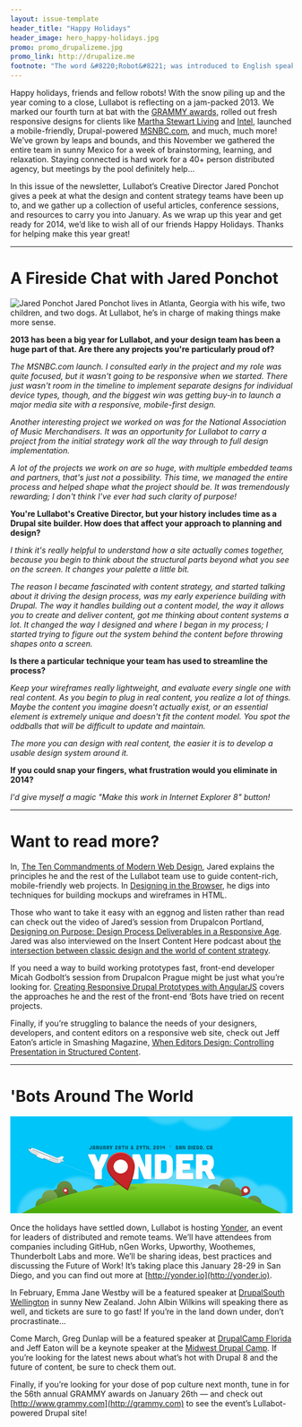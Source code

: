 ```yaml
---
layout: issue-template
header_title: "Happy Holidays"
header_image: hero_happy-holidays.jpg
promo: promo_drupalizeme.jpg
promo_link: http://drupalize.me
footnote: "The word &#8220;Robot&#8221; was introduced to English speakers by Czech writer Karel Čapek, in his 1920 play <em>Rossum's Unversal Robots</em>. The script made no mention of Drupal."
---
```


Happy holidays, friends and fellow robots! With the snow piling up and the year coming to a close, Lullabot is reflecting on a jam-packed 2013. We marked our fourth turn at bat with the [GRAMMY awards](https://www.lullabot.com/blog/news/fourth-grammy-drupal-and-lullabot), rolled out fresh responsive designs for clients like [Martha Stewart Living](http://www.marthastewart.com) and [Intel](http://tizen.org), launched a mobile-friendly, Drupal-powered [MSNBC.com](https://www.lullabot.com/work/msnbc), and much, much more! We’ve grown by leaps and bounds, and this November we gathered the entire team in sunny Mexico for a week of brainstorming, learning, and relaxation. Staying connected is hard work for a 40+ person distributed agency, but meetings by the pool definitely help…

In this issue of the newsletter, Lullabot’s Creative Director Jared Ponchot gives a peek at what the design and content strategy teams have been up to, and we gather up a collection of useful articles, conference sessions, and resources to carry you into January. As we wrap up this year and get ready for 2014, we’d like to wish all of our friends Happy Holidays. Thanks for helping make this year great!

----------------------------------------------------------------

# A Fireside Chat with Jared Ponchot

<div class="callout">
  <img class="botPhoto right" src="{{site.baseurl}}images/jared-ponchot.jpg" alt="Jared Ponchot" />
  Jared Ponchot lives in Atlanta, Georgia with his wife, two children, and two dogs. At Lullabot, he’s in charge of making things make more sense.
</div>

<strong class="question">2013 has been a big year for Lullabot, and your design team has been a huge part of that. Are there any projects you're particularly proud of?</strong>

_The MSNBC.com launch. I consulted early in the project and my role was quite focused, but it wasn't going to be responsive when we started. There just wasn't room in the timeline to implement separate designs for individual device types, though, and the biggest win was getting buy-in to launch a major media site with a responsive, mobile-first design._

_Another interesting project we worked on was for the National Association of Music Merchandisers. It was an opportunity for Lullabot to carry a project from the initial strategy work all the way through to full design implementation._

_A lot of the projects we work on are so huge, with multiple embedded teams and partners, that's just not a possibility. This time, we managed the entire process and helped shape what the project should be. It was tremendously rewarding; I don't think I've ever had such clarity of purpose!_

<strong class="question">You're Lullabot's Creative Director, but your history includes time as a Drupal site builder. How does that affect your approach to planning and design?</strong>

_I think it's really helpful to understand how a site actually comes together, because you begin to think about the structural parts beyond what you see on the screen. It changes your palette a little bit._

_The reason I became fascinated with content strategy, and started talking about it driving the design process, was my early experience building with Drupal. The way it handles building out a content model, the way it allows you to create and deliver content, got me thinking about content systems a lot. It changed the way I designed and where I began in my process; I started trying to figure out the system behind the content before throwing shapes onto a screen._

<strong class="question">Is there a particular technique your team has used to streamline the process?</strong>

_Keep your wireframes really lightweight, and evaluate every single one with real content. As you begin to plug in real content, you realize a lot of things. Maybe the content you imagine doesn't actually exist, or an essential element is extremely unique and doesn't fit the content model. You spot the oddballs that will be difficult to update and maintain._

_The more you can design with real content, the easier it is to develop a usable design system around it._

<strong class="question">If you could snap your fingers, what frustration would you eliminate in 2014?</strong>

_I'd give myself a magic "Make this work in Internet Explorer 8" button!_

----------------------------------------------------------------

# Want to read more?

In, [The Ten Commandments of Modern Web Design](https://www.lullabot.com/blog/article/10-commandments-modern-web-design), Jared explains the principles he and the rest of the Lullabot team use to guide content-rich, mobile-friendly web projects. In [Designing in the Browser](https://www.lullabot.com/blog/article/designing-browser), he digs into techniques for building mockups and wireframes in HTML.

Those who want to take it easy with an eggnog and listen rather than read can check out the video of Jared’s session from Drupalcon Portland, [Designing on Purpose: Design Process Deliverables in a Responsive Age](https://portland2013.drupal.org/session/designing-purpose-design-process-deliverables-responsive-age). Jared was also interviewed on the Insert Content Here podcast about [the intersection between classic design and the world of content strategy](https://www.lullabot.com/blog/podcasts/insert-content-here-episode-12-design-and-structure-jared-ponchot).

If you need a way to build working prototypes fast, front-end developer Micah Godbolt’s session from Drupalcon Prague might be just what you’re looking for. [Creating Responsive Drupal Prototypes with AngularJS](https://prague2013.drupal.org/session/creating-responsive-drupal-prototypes-angularjs) covers the approaches he and the rest of the front-end ‘Bots have tried on recent projects.

Finally, if you’re struggling to balance the needs of your designers, developers, and content editors on a responsive web site, check out Jeff Eaton’s article in Smashing Magazine, [When Editors Design: Controlling Presentation in Structured Content](http://coding.smashingmagazine.com/2013/06/26/controlling-presentation-in-structured-content/).

----------------------------------------------------------------

# 'Bots Around The World

<a href="http://yonder.io" title="A round-table discussion for leaders of distributed companies and teams"><img id="bodyImage" class="feature" src="../images/yonder-image.jpg" alt="Yonder" /></a>

Once the holidays have settled down, Lullabot is hosting [Yonder](http://yonder.io), an event for leaders of distributed and remote teams. We’ll have attendees from companies including GitHub, nGen Works, Upworthy, Woothemes, Thunderbolt Labs and more. We’ll be sharing ideas, best practices and discussing the Future of Work! It’s taking place this January 28-29 in San Diego, and you can find out more at [http://yonder.io](http://yonder.io).

In February, Emma Jane Westby will be a featured speaker at [DrupalSouth Wellington](https://drupalsouth2014.drupal.org.nz) in sunny New Zealand. John Albin Wilkins will speaking there as well, and tickets are sure to go fast! If you’re in the land down under, don’t procrastinate...

Come March, Greg Dunlap will be a featured speaker at [DrupalCamp Florida](http://fldrupalcamp.org) and Jeff Eaton will be a keynote speaker at the [Midwest Drupal Camp](http://midcamp.org). If you’re looking for the latest news about what’s hot with Drupal 8 and the future of content, be sure to check them out. 

Finally, if you’re looking for your dose of pop culture next month, tune in for the 56th annual GRAMMY awards on January 26th — and check out [http://www.grammy.com](http://grammy.com) to see the event’s Lullabot-powered Drupal site!
